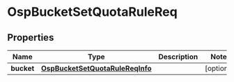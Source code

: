# OspBucketSetQuotaRuleReq

## Properties
Name | Type | Description | Notes
------------ | ------------- | ------------- | -------------
**bucket** | [**OspBucketSetQuotaRuleReqInfo**](OspBucketSetQuotaRuleReqInfo.md) |  |  [optional]
